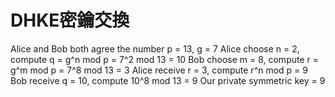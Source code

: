 # DHKE密鑰交換

<procedure id="1procedure0">
<step>
    Alice and Bob both agree the number p = 13, g = 7
</step>
<step>
    Alice choose n = 2, compute q = g^n mod p = 7^2 mod 13 = 10
</step>
<step>
    Bob choose m = 8, compute r = g^m mod p = 7^8 mod 13 = 3
</step>
<step>
    Alice receive r = 3, compute r^n mod p = 9
</step>
<step>
    Bob receive q = 10, compute 10^8 mod 13 = 9
</step>
<step>
    Our private symmetric key = 9
</step>
</procedure>